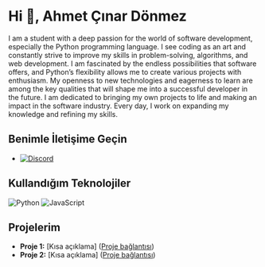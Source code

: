 # Hi 👋, Ahmet Çınar Dönmez

I am a student with a deep passion for the world of software development, especially the Python programming language. I see coding as an art and constantly strive to improve my skills in problem-solving, algorithms, and web development.
I am fascinated by the endless possibilities that software offers, and Python’s flexibility allows me to create various projects with enthusiasm. My openness to new technologies and eagerness to learn are among the key qualities that will shape me into a successful developer in the future.
I am dedicated to bringing my own projects to life and making an impact in the software industry. Every day, I work on expanding my knowledge and refining my skills.

## Benimle İletişime Geçin

* [![Discord](https://www.svgrepo.com/show/353655/discord-icon.svg)]((https://discord.com/channels/@me))

## Kullandığım Teknolojiler

![Python](https://img.shields.io/badge/Python-yellow?logo=python&style=flat-square)
![JavaScript](https://img.shields.io/badge/JavaScript-yellow?logo=javascript&style=flat-square)

## Projelerim

* **Proje 1:** [Kısa açıklama] ([Proje bağlantısı](your_project_url))
* **Proje 2:** [Kısa açıklama] ([Proje bağlantısı](your_project_url))
